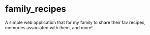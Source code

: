 # family_recipes
A simple web application that for my family to share their fav recipes, memories associated with them, and more!
